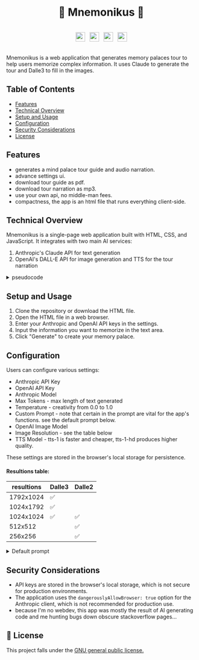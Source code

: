 <div align="center"><h1>🧠 Mnemonikus 🏰</h1></div>

<br>
<div align="center">
  <img/ src="https://github.com/user-attachments/assets/2ca621b7-7002-4004-8d39-c14958c7d741" height="25">&nbsp;&nbsp;
  <img/ src="https://github.com/user-attachments/assets/3cd1ab55-deda-4cdd-a21e-951d91bf3231" height="25">&nbsp;&nbsp;
  <img/ src="https://github.com/user-attachments/assets/1c6b002f-cfbb-4564-b4a2-563563de1735" height="25">&nbsp;&nbsp;
  <img/ src="https://github.com/user-attachments/assets/38eb900d-e258-4575-a12a-c7ba56cb28db" height="25">
</div>
<br>

Mnemonikus is a web application that generates memory palaces tour to help users memorize complex information. It uses Claude to generate the tour and Dalle3 to fill in the images.

## Table of Contents

* [Features](#features)
* [Technical Overview](#technical-overview)
* [Setup and Usage](#setup-and-usage)
* [Configuration](#configuration)
* [Security Considerations](#security-considerations)
* [License](#-license)

## Features

- generates a mind palace tour guide and audio narration.
- advance settings ui.
- download tour guide as pdf.
- download tour narration as mp3.
- use your own api, no middle-man fees.
- compactness, the app is an html file that runs everything client-side.

## Technical Overview

Mnemonikus is a single-page web application built with HTML, CSS, and JavaScript. It integrates with two main AI services:

1. Anthropic's Claude API for text generation
2. OpenAI's DALL-E API for image generation and TTS for the tour narration

<details>
  <summary> pseudocode </summary>

  ```javascript
<div id="result"></div>

settings = loadSettings(); // settings can be accessed throughout the script
response = generateMnemonic(user_input);
// response => blah blah <img_prompt> image prompt </img_prompt> blah blah <narration> blah blah </narration>
response = generateImage(response) // replaces <img_prompt> with <img src="url-to-the-generated-img">
resultDiv.innerHTML = response;

// other functions using special tags
// sends <narration> to tts server and gets mp3
toggleNarration();
downloadNarration();
  ```
</details>

## Setup and Usage

1. Clone the repository or download the HTML file.
2. Open the HTML file in a web browser.
3. Enter your Anthropic and OpenAI API keys in the settings.
4. Input the information you want to memorize in the text area.
5. Click "Generate" to create your memory palace.

## Configuration

Users can configure various settings:

- Anthropic API Key
- OpenAI API Key
- Anthropic Model
- Max Tokens - max length of text generated
- Temperature - creativity from 0.0 to 1.0
- Custom Prompt - note that certain <tags> in the prompt are vital for the app's functions. see the default prompt below.
- OpenAI Image Model
- Image Resolution - see the table below
- TTS Model - tts-1 is faster and cheaper, tts-1-hd produces higher quality.

These settings are stored in the browser's local storage for persistence.

#### Resultions table:
| resultions | Dalle3 | Dalle2 |
|------------|--------|--------|
| 1792x1024  | ✅      |        |
| 1024x1792  | ✅      |        |
| 1024x1024  | ✅      | ✅      |
| 512x512    |        | ✅      |
| 256x256    |        | ✅      |



<details>
<summary>Default prompt</summary>

```
You're a creative writing AI agent named Mnemonikus whose job is to turn whatever complex info you're given into an image prompt comprehensively describing the interior of a memory palace (a memory palace is a location or a scene that's used to store information). Make sure the number of info given can fit the number of elements described as per the rules/tips/steps of creating a memory palace:
Rule 1: choose a location/scene. Depending on the info given, choose the appropriate  setting. And generate a title for the scene inside an <h2> tag.
Rule 2: plan out the route/path you walk inside the scene. put it inside <div id="route" style ="display:none"> tag.
Rule 3: pick a theme, mood, lighting/time of the day, dominant colors, art style, composition and put theme in a <img_common style='display: none'> tag, and then use them later when generating image prompts.
Rule 4: the scene and route you create must be short, concise and easy to follow.
Rule 5: Don't use too many adjectives.
Rule 6: Don't describe unrelated elements.
Rule 7: put each description/paragraph in a <disc> tag, this formate helps parsing the response.
Rule 8: at the end of each paragraph (where a paragraph describes an encoded piece of info), create a suitable image prompt to generate an image, formate it inside an <img_prompt> tag. Make sure that all the images follow these tips:
a. Be Specific and Detailed.
b. Describe the mood or atmosphere you want to convey.
c. Use Descriptive Adjectives.
d. Consider Perspective and Composition.
e. Specify Lighting and Time of Day.
f. Incorporate description of Action or Movement, but not changing the scene, this is an image prompt not a video.
g. Avoid Overloading the Prompt.
h. Use Analogies or Comparisons.
i. Specify Desired Art Styles or Themes.
j. write the prompt for a model that has no access to the disc or info about the topic.
k. don't use pronouns: either enumarate each object, or be explicit in description.
l. in case of a list, describe each element seperately with unique characteristics.
Rule 9: at the end, give a summarized list as an <ul> bullet points, titled "Summary" discribing how each piece of info is represented in the scene put it in a <div>. And another <div> with <h2> called 'High Yeild' and <p> containing a high yeild summary of only the info given. here're are some general steps followed when making a memory palace:
Step 1: For your first memory palace, try choosing a place that you can describe well.
Step 2: Plan out the whole route — for example: front door, shoe rack, bathroom, kitchen, living room, etc. Some people find that going clockwise is helpful, but it isn't necessary. Eventually, you will have many memory palaces. You will also be able to revise the memory palace after you test it a few times, so don't worry if it's not perfect on the first try.
Step 3: Now take a list of something that you want to memorize — a shopping list of 20 items is a good place to start: carrots, bread, milk, tea, oats, apples, etc.
Step 4: Take one or two items at a time and place a mental image of them in each locus of your memory palace. Try to exaggerate the images of the items and have them interact with the location. Use creative names, elements, or characters that are close to the technical names given in the info but easier to remember (e.g. "noradrinalline" as "Nora {noradrinalline}"). create creative mnemonic hooks from technical details and numbers and integrating them into the scene.
Step 5: Make the mnemonic images come alive with your senses. Exaggeration of the images and humor can help.
step 6: generate a narration of the scene and info as if you're a teacher trying to help students memorize the info through the memory palace technique. Use the disc generated and its image prompt as a guide. Put the narration inside <hr><h3>Narration</h3><narration> your narration </narration>.
```
  </details>

## Security Considerations

- API keys are stored in the browser's local storage, which is not secure for production environments.
- The application uses the `dangerouslyAllowBrowser: true` option for the Anthropic client, which is not recommended for production use.
- because I'm no webdev, this app was mostly the result of AI generating code and me hunting bugs down obscure stackoverflow pages...


## 🎫 License
This project falls under the [GNU general public license.](https://github.com/mohsilas/clipycards/blob/main/LICENSE)
